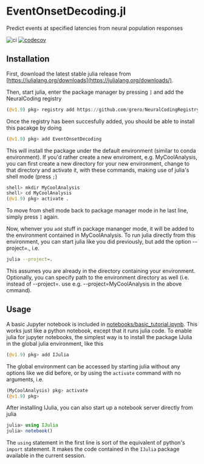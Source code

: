 # EventOnsetDecoding.jl
Predict events at specified latencies from neural population responses

![ci](https://github.com/grero/EventOnsetDecoding.jl/actions/workflows/ci.yml/badge.svg)
[![codecov](https://codecov.io/gh/grero/EventOnsetDecoding.jl/branch/main/graph/badge.svg?token=tgY2I9vIht)](https://codecov.io/gh/grero/EventOnsetDecoding.jl)

## Installation

First, download the latest stable julia release from [https://julialang.org/downloads](https://julialang.org/downloads/).

Then, start julia, enter the package manager by pressing `]` and add the NeuralCoding registry

```julia
(@v1.9) pkg> registry add https://github.com/grero/NeuralCodingRegistry.jl
```
Once the registry has been succesfully added, you should be able to install this pacakge by doing

```julia
(@v1.9) pkg> add EventOnsetDecoding
```

This will install the package under the default environment (similar to conda environment). If you'd rather create a
new enviroment, e.g. MyCoolAnalysis, you can first create a new directory for your new environment, change to that directory and activate it, with these commands, making use of julia's shell mode (press `;`)

```julia
shell> mkdir MyCoolAnalysis
shell> cd MyCoolAnalysis
(@v1.9) pkg> activate .
```
To move from shell mode back to package manager mode in he last line, simply press `]` again.

Now, whenver you `add` stuff in package mananger mode, it will be added to the environment contained in MyCoolAnalysis. To run julia directly from this environment, you can start julia like you did previously, but add the option --project=., i.e.

```bash
julia --project=.
```
This assumes you are already in the directory containing your environment. Optionally, you can specify path to the environment directory as well (i.e. instead of --project=. use e.g. --project=MyCoolAnalysis in the above cmmand).


## Usage

A basic Jupyter notebook is included in [notebooks/basic_tutorial.ipynb](notebooks/basic_tutorial.ipynb). This works just like a python notebook, except that it runs julia code. To enable julia for jupyter notebooks, the simplest way is to install the package IJulia in the global julia environment, like this

```julia
(@v1.9) pkg> add IJulia 
```
The global environment can be accessed by starting julia without any options like we did before, or by using the `activate` command with no arguments, i.e.

```julia
(MyCoolAnalysis) pkg> activate
(@v1.9) pkg>

```
After installing IJulia, you can also start up a notebook server directly from julia

```julia
julia> using IJulia
julia> notebook()
```

The `using` statement in the first line is sort of the equivalent of python's `import` statement. It makes the code contained in the `IJulia` package available in the current session.

